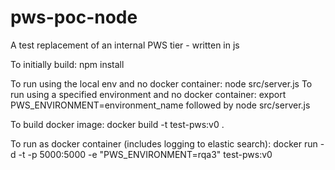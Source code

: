 # pws-poc-node
A test replacement of an internal PWS tier - written in js

To initially build: npm install

To run using the local env and no docker container: node src/server.js
To run using a specified environment and no docker container: export PWS_ENVIRONMENT=environment_name followed by node src/server.js

To build docker image: docker build -t test-pws:v0 .

To run as docker container (includes logging to elastic search): docker run -d -t -p 5000:5000 -e "PWS_ENVIRONMENT=rqa3" test-pws:v0
